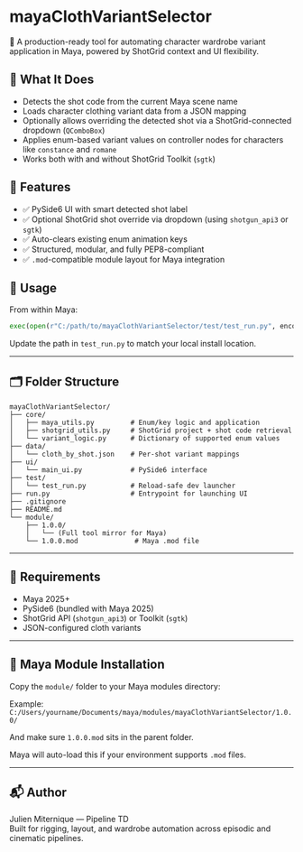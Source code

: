 # mayaClothVariantSelector

🎯 A production-ready tool for automating character wardrobe variant application in Maya, powered by ShotGrid context and UI flexibility.

## 🔧 What It Does

- Detects the shot code from the current Maya scene name
- Loads character clothing variant data from a JSON mapping
- Optionally allows overriding the detected shot via a ShotGrid-connected dropdown (`QComboBox`)
- Applies enum-based variant values on controller nodes for characters like `constance` and `romane`
- Works both with and without ShotGrid Toolkit (`sgtk`)

## 🧰 Features

- ✅ PySide6 UI with smart detected shot label
- ✅ Optional ShotGrid shot override via dropdown (using `shotgun_api3` or `sgtk`)
- ✅ Auto-clears existing enum animation keys
- ✅ Structured, modular, and fully PEP8-compliant
- ✅ `.mod`-compatible module layout for Maya integration

## 🧪 Usage

From within Maya:

```python
exec(open(r"C:/path/to/mayaClothVariantSelector/test/test_run.py", encoding="utf-8").read())
```

Update the path in `test_run.py` to match your local install location.

---

## 🗂 Folder Structure

```
mayaClothVariantSelector/
├── core/
│   ├── maya_utils.py         # Enum/key logic and application
│   ├── shotgrid_utils.py     # ShotGrid project + shot code retrieval
│   └── variant_logic.py      # Dictionary of supported enum values
├── data/
│   └── cloth_by_shot.json    # Per-shot variant mappings
├── ui/
│   └── main_ui.py            # PySide6 interface
├── test/
│   └── test_run.py           # Reload-safe dev launcher
├── run.py                    # Entrypoint for launching UI
├── .gitignore
├── README.md
└── module/
    ├── 1.0.0/
    │   └── (Full tool mirror for Maya)
    └── 1.0.0.mod              # Maya .mod file
```

---

## 🧠 Requirements

- Maya 2025+
- PySide6 (bundled with Maya 2025)
- ShotGrid API (`shotgun_api3`) or Toolkit (`sgtk`)
- JSON-configured cloth variants

---

## 🧩 Maya Module Installation

Copy the `module/` folder to your Maya modules directory:

Example:  
`C:/Users/yourname/Documents/maya/modules/mayaClothVariantSelector/1.0.0/`

And make sure `1.0.0.mod` sits in the parent folder.

Maya will auto-load this if your environment supports `.mod` files.

---

## 📬 Author

Julien Miternique — Pipeline TD  
Built for rigging, layout, and wardrobe automation across episodic and cinematic pipelines.

